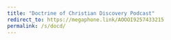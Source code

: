 ```yaml
---
title: "Doctrine of Christian Discovery Podcast"
redirect_to: https://megaphone.link/AOOOI9257433215
permalink: /s/docd/
---
```

